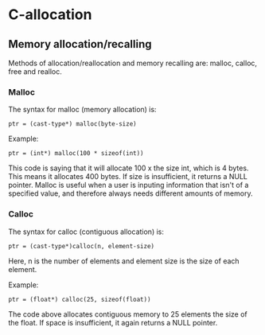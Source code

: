 # C-allocation

## Memory allocation/recalling
Methods of allocation/reallocation and memory recalling are: malloc, calloc, free and realloc.

### Malloc
The syntax for malloc (memory allocation) is:

```
ptr = (cast-type*) malloc(byte-size) 
```

Example:

```
ptr = (int*) malloc(100 * sizeof(int)) 
```

This code is saying that it will allocate 100 x the size int, which is 4 bytes. This means it allocates 400 bytes. If size is insufficient, it returns a NULL pointer. Malloc is useful when a user is inputing information that isn't of a specified value, and therefore always needs different amounts of memory.

### Calloc
The syntax for calloc (contiguous allocation) is:

```
ptr = (cast-type*)calloc(n, element-size)
```

Here, n is the number of elements and element size is the size of each element.

Example:

```
ptr = (float*) calloc(25, sizeof(float))
```

The code above allocates contiguous memory to 25 elements the size of the float. If space is insufficient, it again returns a NULL pointer.
